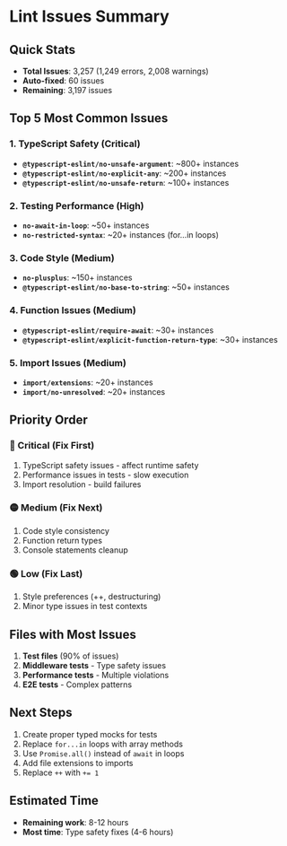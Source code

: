 # Lint Issues Summary

## Quick Stats
- **Total Issues**: 3,257 (1,249 errors, 2,008 warnings)
- **Auto-fixed**: 60 issues
- **Remaining**: 3,197 issues

## Top 5 Most Common Issues

### 1. TypeScript Safety (Critical)
- **`@typescript-eslint/no-unsafe-argument`**: ~800+ instances
- **`@typescript-eslint/no-explicit-any`**: ~200+ instances  
- **`@typescript-eslint/no-unsafe-return`**: ~100+ instances

### 2. Testing Performance (High)
- **`no-await-in-loop`**: ~50+ instances
- **`no-restricted-syntax`**: ~20+ instances (for...in loops)

### 3. Code Style (Medium)
- **`no-plusplus`**: ~150+ instances
- **`@typescript-eslint/no-base-to-string`**: ~50+ instances

### 4. Function Issues (Medium)
- **`@typescript-eslint/require-await`**: ~30+ instances
- **`@typescript-eslint/explicit-function-return-type`**: ~30+ instances

### 5. Import Issues (Medium)
- **`import/extensions`**: ~20+ instances
- **`import/no-unresolved`**: ~20+ instances

## Priority Order

### 🔴 Critical (Fix First)
1. TypeScript safety issues - affect runtime safety
2. Performance issues in tests - slow execution
3. Import resolution - build failures

### 🟡 Medium (Fix Next)
1. Code style consistency
2. Function return types
3. Console statements cleanup

### 🟢 Low (Fix Last)
1. Style preferences (++, destructuring)
2. Minor type issues in test contexts

## Files with Most Issues
1. **Test files** (90% of issues)
2. **Middleware tests** - Type safety issues
3. **Performance tests** - Multiple violations
4. **E2E tests** - Complex patterns

## Next Steps
1. Create proper typed mocks for tests
2. Replace `for...in` loops with array methods
3. Use `Promise.all()` instead of `await` in loops
4. Add file extensions to imports
5. Replace `++` with `+= 1`

## Estimated Time
- **Remaining work**: 8-12 hours
- **Most time**: Type safety fixes (4-6 hours) 